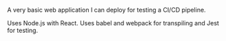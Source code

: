 A very basic web application I can deploy for testing a CI/CD pipeline.

Uses Node.js with React. Uses babel and webpack for transpiling and Jest for testing.
